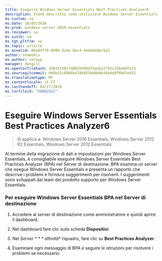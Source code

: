 ```yaml
---
title: Eseguire Windows Server Essentials Best Practices Analyzer6
description: Viene descritto come utilizzare Windows Server Essentials
ms.custom: na
ms.date: 10/03/2016
ms.prod: windows-server-2016-essentials
ms.reviewer: na
ms.suite: na
ms.tgt_pltfrm: na
ms.topic: article
ms.assetid: 00addf78-8999-4c8e-8ac4-4ebdde00c5a3
author: nnamuhcs
ms.author: coreyp
manager: dongill
ms.openlocfilehash: 3d81515017d6855d904f5aeb12792c326e9dfa33
ms.sourcegitcommit: 0d0b32c8986ba7db9536e0b8648d4ddf9b03e452
ms.translationtype: MT
ms.contentlocale: it-IT
ms.lasthandoff: 04/17/2019
ms.locfileid: "59862412"
---
```

# <a name="run-the-windows-server-essentials-best-practices-analyzer6"></a>Eseguire Windows Server Essentials Best Practices Analyzer6

>Si applica a: Windows Server 2016 Essentials, Windows Server 2012 R2 Essentials, Windows Server 2012 Essentials

Al termine della migrazione di dati e impostazioni per Windows Server Essentials, è consigliabile eseguire Windows Server Essentials Best Practices Analyzer (BPA) nel Server di destinazione. BPA esamina un server che esegue Windows Server Essentials e presenta un rapporto che descrive i problemi e fornisce suggerimenti per risolverli. I suggerimenti sono sviluppati dal team del prodotto supporto per Windows Server Essentials.  
  
### <a name="to-run-the--windows-server-essentials-bpa-on-the-destination-server"></a>Per eseguire Windows Server Essentials BPA nel Server di destinazione  
  
1.  Accedere al server di destinazione come amministratore e quindi aprire il dashboard.  
  
2.  Nel dashboard fare clic sulla scheda **Dispositivi**.  
  
3.  Nel *Server * * * attività** riquadro, fare clic su **Best Practices Analyzer**.  
  
4.  Esaminare ogni messaggio di BPA e seguire le istruzioni per risolvere i problemi se necessario.
